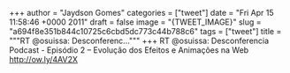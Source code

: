 
+++
author = "Jaydson Gomes"
categories = ["tweet"]
date = "Fri Apr 15 11:58:46 +0000 2011"
draft = false
image = "{TWEET_IMAGE}"
slug = "a694f8e351b844c10725c6cbd5dc773c44b788c6"
tags = ["tweet"]
title = """RT @osuissa: Desconferenc..."""
+++
RT @osuissa: Desconferencia Podcast - Episódio 2 – Evolução dos Efeitos e Animações na Web http://ow.ly/4AV2X

